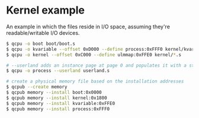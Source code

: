 
# Kernel example

An example in which the files reside in I/O space, assuming they're
readable/writable I/O devices.

```bash
$ qcpu -o boot boot/boot.s
$ qcpu -o kvariable --offset 0xD000 --define process:0xFFF0 kernel/kvariable/*.s
$ qcpu -o kernel --offset 0xC000 --define ulmmap:0xFFE0 kernel/*.s

# --userland adds an instance page at page 0 and populates it with a stack address
$ qcpu -o process --userland userland.s

# create a physical memory file based on the installation addresses
$ qcpub --create memory
$ qcpub memory --install boot:0x0000
$ qcpub memory --install kernel:0x1800
$ qcpub memory --install kvariable:0xFFE0
$ qcpub memory --install process:0xFFF0
```
